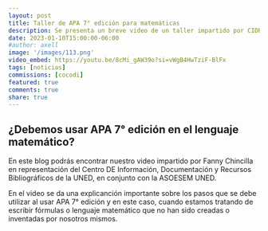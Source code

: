 ```yaml
---
layout: post
title: Taller de APA 7° edición para matemáticas
description: Se presenta un breve video de un taller impartido por CIDREB de la UNED con la ASOESEM UNED
date: 2023-01-10T15:00:00-06:00
#author: axell
image: '/images/113.png'
video_embed: https://youtu.be/8cMi_gAW39o?si=vWgB4HwTziF-BlFx
tags: [noticias]
commissions: [cocodi]
featured: true
comments: true
share: true
---
```

## ¿Debemos usar APA 7° edición en el lenguaje matemático?
En este blog podrás encontrar nuestro video impartido por Fanny Chincilla en representación del Centro DE Información, Documentación y Recursos Bibliográficos de la UNED, en conjunto con la ASOESEM UNED. 

En el video se da una explicanción importante sobre los pasos que se debe utilizar al usar APA 7° edición y en este caso, cuando estamos tratando de escribir fórmulas o lenguaje matemático que no han sido creadas o inventadas por nosotros mismos. 
